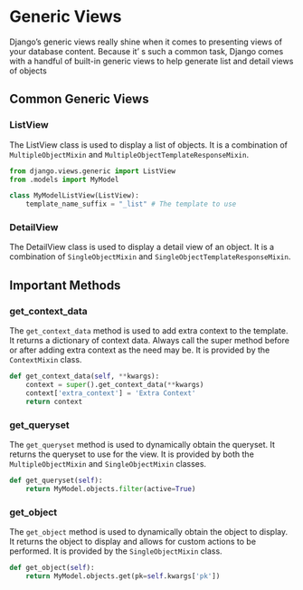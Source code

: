 # Generic Views
Django’s generic views really shine when it comes to presenting views
of your database content. Because it’ s such a common task, Django comes with a handful of built-in generic
views to help generate list and detail views of objects

## Common Generic Views
### ListView
The ListView class is used to display a list of objects. It is a combination of `MultipleObjectMixin` and
`MultipleObjectTemplateResponseMixin`.
```python
from django.views.generic import ListView
from .models import MyModel

class MyModelListView(ListView):
    template_name_suffix = "_list" # The template to use
```

### DetailView
The DetailView class is used to display a detail view of an object. It is a combination of `SingleObjectMixin` and 
`SingleObjectTemplateResponseMixin`.

## Important Methods

### get_context_data
The `get_context_data` method is used to add extra context to the template. It returns a dictionary of context data.
Always call the super method before or after adding extra context as the need may be. It is provided by the `ContextMixin` class.
```python
def get_context_data(self, **kwargs):
    context = super().get_context_data(**kwargs)
    context['extra_context'] = 'Extra Context'
    return context
```

### get_queryset
The `get_queryset` method is used to dynamically obtain the queryset. It returns the queryset to use for the view.
It is provided by both the `MultipleObjectMixin` and `SingleObjectMixin` classes.
```python
def get_queryset(self):
    return MyModel.objects.filter(active=True)
```

### get_object
The `get_object` method is used to dynamically obtain the object to display. It returns the object to display and 
allows for custom actions to be performed. It is provided by the `SingleObjectMixin` class.
```python
def get_object(self):
    return MyModel.objects.get(pk=self.kwargs['pk'])
```
